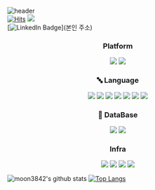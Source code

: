 ![header](https://capsule-render.vercel.app/api?type=wave&color=auto&height=400&section=header&text=Charlie%20Moon&fontSize=90)  
[![Hits](https://hits.seeyoufarm.com/api/count/incr/badge.svg?url=https%3A%2F%2Fgithub.com%2Fmoon3482%2Fhit-counter&count_bg=%2379C83D&title_bg=%23555555&icon=&icon_color=%23E7E7E7&title=hits&edge_flat=false)](https://github.com/moon3482)
<img src="https://img.shields.io/badge/LinkedIn-0A66C2?style=flat-square&logo=LinkedIn&logoColor=white&link=https://www.linkedin.com/in/chnag-kyu-moon-2449b0227"/></a>  
[![LinkedIn Badge](http://img.shields.io/badge/-LinkedIn-0072b1?style=flat&logo=linkedin&link=본인주소)](본인 주소)

<h3 align="center"> Platform </h3>

<p align="center">
<img src="https://img.shields.io/badge/Android-3DDC84?style=flat-square&logo=Android&logoColor=white"/></a>
<img src="https://img.shields.io/badge/iOS-000000?style=flat-square&logo=Apple&logoColor=white"/></a>
</p>  
<h3 align="center"> 🔤 Language  </h3>
<p align="center">
<img src="https://img.shields.io/badge/Kotlin-7F52FF?style=flat-square&logo=Kotlin&logoColor=white"/></a>
<img src="https://img.shields.io/badge/Java-5382a1?style=flat-square&logo=Java&logoColor=white"/></a>
<img src="https://img.shields.io/badge/JavaScript-F7DF1E?style=flat-square&logo=JavaScript&logoColor=white"/></a>
<img src="https://img.shields.io/badge/HTML-E34F26?style=flat-square&logo=HTML5&logoColor=white"/></a>
<img src="https://img.shields.io/badge/CSS-F7DF1E?style=flat-square&logo=CSS3&logoColor=white"/></a>
<img src="https://img.shields.io/badge/PHP-777BB4?style=flat-square&logo=PHP&logoColor=white"/></a>
<img src="https://img.shields.io/badge/Swift-F05138?style=flat-square&logo=Swift&logoColor=white"/></a>
</p>
<h3 align="center"> 💽 DataBase </h3>
<p align="center">
<img src="https://img.shields.io/badge/MySQL-4479A1?style=flat-square&logo=MySQL&logoColor=white"/></a>
<img src="https://img.shields.io/badge/SQLite-003B57?style=flat-square&logo=SQLite&logoColor=white"/></a>
</p>

<h3 align="center"> Infra </h3>
<p align="center">
<img src="https://img.shields.io/badge/Ubuntu-E95420?style=flat-square&logo=Ubuntu&logoColor=white"/></a>
<img src="https://img.shields.io/badge/NGINX-009639?style=flat-square&logo=NGINX&logoColor=white"/></a>
<img src="https://img.shields.io/badge/Apache-D22128?style=flat-square&logo=Apache&logoColor=white"/></a>
<img src="https://img.shields.io/badge/Node.js-339933?style=flat-square&logo=Node.js&logoColor=white"/></a>
</p>  
  

  
</hr>
</hr>
</hr>
</hr>

![moon3842's github stats](https://github-readme-stats.vercel.app/api?username=moon3482&show_icons=true)
[![Top Langs](https://github-readme-stats.vercel.app/api/top-langs/?username=moon3482)](https://github.com/moon3482)

<!---
moon3482/moon3482 is a ✨ special ✨ repository because its `README.md` (this file) appears on your GitHub profile.
You can click the Preview link to take a look at your changes.
--->
